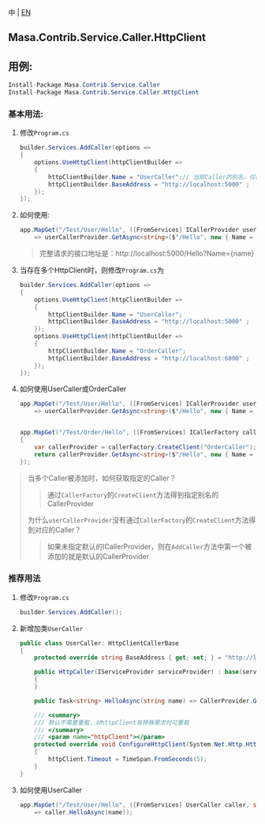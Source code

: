 中 | [EN](README.md)

## Masa.Contrib.Service.Caller.HttpClient

## 用例:

```c#
Install-Package Masa.Contrib.Service.Caller
Install-Package Masa.Contrib.Service.Caller.HttpClient
```

### 基本用法:

1. 修改`Program.cs`

    ``` C#
    builder.Services.AddCaller(options =>
    {
        options.UseHttpClient(httpClientBuilder =>
        {
            httpClientBuilder.Name = "UserCaller";// 当前Caller的别名，仅存在一个HttpClient时，可以不对Name赋值
            httpClientBuilder.BaseAddress = "http://localhost:5000" ;
        });
    });
    ```

2. 如何使用:

    ``` C#
    app.MapGet("/Test/User/Hello", ([FromServices] ICallerProvider userCallerProvider, string name)
        => userCallerProvider.GetAsync<string>($"/Hello", new { Name = name }));
    ```

   > 完整请求的接口地址是：http://localhost:5000/Hello?Name={name}

3. 当存在多个HttpClient时，则修改`Program.cs`为

    ``` C#
    builder.Services.AddCaller(options =>
    {
        options.UseHttpClient(httpClientBuilder =>
        {
            httpClientBuilder.Name = "UserCaller";
            httpClientBuilder.BaseAddress = "http://localhost:5000" ;
        });
        options.UseHttpClient(httpClientBuilder =>
        {
            httpClientBuilder.Name = "OrderCaller";
            httpClientBuilder.BaseAddress = "http://localhost:6000" ;
        });
    });
    ```

4. 如何使用UserCaller或OrderCaller

    ``` C#
    app.MapGet("/Test/User/Hello", ([FromServices] ICallerProvider userCallerProvider, string name)
        => userCallerProvider.GetAsync<string>($"/Hello", new { Name = name }));


    app.MapGet("/Test/Order/Hello", ([FromServices] ICallerFactory callerFactory, string name) =>
    {
        var callerProvider = callerFactory.CreateClient("OrderCaller");
        return callerProvider.GetAsync<string>($"/Hello", new { Name = name });
    });
    ```

> 当多个Caller被添加时，如何获取指定的Caller？
>> 通过`CallerFactory`的`CreateClient`方法得到指定别名的CallerProvider
>
> 为什么`userCallerProvider`没有通过`CallerFactory`的`CreateClient`方法得到对应的Caller？
>> 如果未指定默认的ICallerProvider，则在`AddCaller`方法中第一个被添加的就是默认的CallerProvider

### 推荐用法

1. 修改`Program.cs`

    ``` C#
    builder.Services.AddCaller();
    ```

2. 新增加类`UserCaller`

    ``` C#
    public class UserCaller: HttpClientCallerBase
    {
        protected override string BaseAddress { get; set; } = "http://localhost:5000";

        public HttpCaller(IServiceProvider serviceProvider) : base(serviceProvider)
        {
        }

        public Task<string> HelloAsync(string name) => CallerProvider.GetStringAsync($"/Hello", new { Name = name });

        /// <summary>
        /// 默认不需要重载，对httpClient有特殊需求时可重载
        /// </summary>
        /// <param name="httpClient"></param>
        protected override void ConfigureHttpClient(System.Net.Http.HttpClient httpClient)
        {
            httpClient.Timeout = TimeSpan.FromSeconds(5);
        }
    }
    ```

3. 如何使用UserCaller

    ``` C#
    app.MapGet("/Test/User/Hello", ([FromServices] UserCaller caller, string name)
        => caller.HelloAsync(name));
    ```